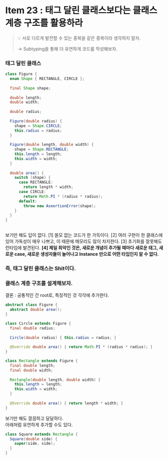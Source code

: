 # Item 23 : 태그 달린 클래스보다는 클래스 계층 구조를 활용하라

> 💡 서로 다르게 발전할 수 있는 중복을 같은 중복이라 생각하지 말자.
> 
> → Subtyping을 통해 더 유연하게 코드를 작성해보자.

### 태그 달린 클래스
```java
class Figure {
  enum Shape { RECTANGLE, CIRCLE };
  
  final Shape shape;
  
  double length;
  double width;
  
  double radius;
  
  Figure(double radius) {
    shape = Shape.CIRCLE;
    this.radius = radius;
  }
  
  Figure(double length, double width) {
    shape = Shape.RECTANGLE;
    this.length = length;
    this.width = width;
  }
  
  double area() {
    switch (shape) {
      case RECTANGLE:
        return length * width;
      case CIRCLE:
        return Math.PI * (radius * radius);
      default:
        throw new AseertionError(shape);
    }
  }
}
    
```
보기만 해도 답이 없다.
[1] 쓸모 없는 코드가 한 가득이다.
[2] 여러 구현이 한 클래스에 있어 가독성이 매우 나쁘고, 이 때문에 메모리도 많이 차지한다.
[3] 초기화를 잘못해도 런타임에 발견된다.
**[4] 제일 최악인 것은, 새로운 개념이 추가될 때마다 새로운 태그, 새로운 case, 새로운 생성자들이 늘어나고 Instance 만으로 어떤 타입인지 알 수 없다.**

### 즉, 태그 달린 클래스는 Shit이다.
### 클래스 계층 구조를 설계해보자.
결론 : 공통적인 건 root로, 특징적인 것 각각에 추가한다.

```java
abstract class Figure {
  abstract double area();
}

class Circle extends Figure {
  final double radius;
  
  Circle(double radius) { this.radius = radius; }
  
  @Override double area() { return Math.PI * (radius * radius); }
}

class Rectangle extends Figure {
  final double length;
  final double width;
  
  Rectangle(double length, double width) {
    this.length = length;
    this.width = width;
  }
  
  @Override double area() { return length * width; }
}
```
보기만 해도 깔끔하고 달달하다.
<br>
아래처럼 유연하게 추가할 수도 있다.

```java
class Square extends Rectangle {
  Square(double side) {
    super(side, side);
  }
}
```
